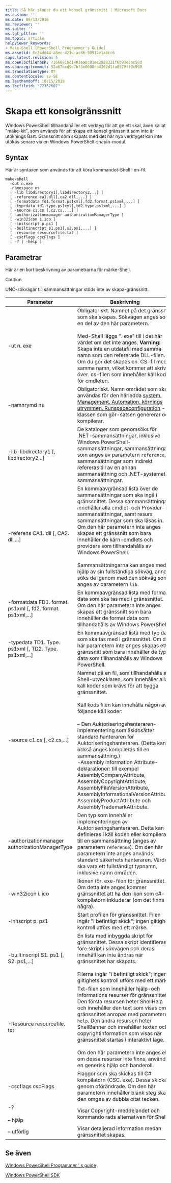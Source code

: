 ```yaml
---
title: Så här skapar du ett konsol gränssnitt | Microsoft Docs
ms.custom: ''
ms.date: 09/13/2016
ms.reviewer: ''
ms.suite: ''
ms.tgt_pltfrm: ''
ms.topic: article
helpviewer_keywords:
- Make-Shell [PowerShell Programmer's Guide]
ms.assetid: 6c24dd44-a8ec-421d-ac86-90912e1a8cc6
caps.latest.revision: 5
ms.openlocfilehash: 7166881bd1403ea8c81ec2928321f6b93e3ac58d
ms.sourcegitcommit: 52a67bcd9d7bf3e8600ea4302d1fa8970ff9c998
ms.translationtype: MT
ms.contentlocale: sv-SE
ms.lasthandoff: 10/15/2019
ms.locfileid: "72352607"
---
```

# <a name="how-to-create-a-console-shell"></a>Skapa ett konsolgränssnitt

Windows PowerShell tillhandahåller ett verktyg för att ge ett skal, även kallat "make-kit", som används för att skapa ett konsol gränssnitt som inte är utöknings Bart. Gränssnitt som skapats med det här nya verktyget kan inte utökas senare via en Windows PowerShell-snapin-modul.

## <a name="syntax"></a>Syntax

Här är syntaxen som används för att köra kommandot-Shell i en-fil.

```
make-shell
  -out n.exe
  -namespace ns
  [ -lib libdirectory1[,libdirectory2,..] ]
  [ -reference ca1.dll[,ca2.dll,...] ]
  [ -formatdata fd1.format.ps1xml[,fd2.format.ps1xml,...] ]
  [ -typedata td1.type.ps1xml[,td2.type.ps1xml,...] ]
  [ -source c1.cs [,c2.cs,...] ]
  [ -authorizationmanager authorizationManagerType ]
  [ -win32icon i.ico ]
  [ -initscript p.ps1 ]
  [ -builtinscript s1.ps1[,s2.ps1,...] ]
  [ -resource resourcefile.txt ]
  [ -cscflags cscFlags ]
  [ -? | -help ]
```

## <a name="parameters"></a>Parametrar

Här är en kort beskrivning av parametrarna för märke-Shell.

> [!CAUTION]
> UNC-sökvägar till sammansättningar stöds inte av skapa-gränssnitt.

|Parameter|Beskrivning|
|---------------|-----------------|
|-ut n. exe|Obligatoriskt. Namnet på det gränssnitt som ska skapas. Sökvägen anges som en del av den här parametern.<br /><br /> Med-Shell läggs ". exe" till i det här värdet om det inte anges. **Varning:**  Skapa inte en utdatafil med samma namn som den refererade DLL-filen. Om du gör det skapas en. CS-fil med samma namn, vilket kommer att skriva över. cs-filen som innehåller käll koden för cmdleten.|
|-namnrymd ns|Obligatoriskt. Namn området som ska användas för den härledda [system. Management. Automation. körnings utrymmen. Runspaceconfiguration](/dotnet/api/System.Management.Automation.Runspaces.RunspaceConfiguration) -klassen som gör-satsen genererar och kompilerar.|
|-lib-libdirectory1 [, libdirectory2,..]|De kataloger som genomsöks för .NET-sammansättningar, inklusive Windows PowerShell-sammansättningar, sammansättningar som anges av parametern `reference`, sammansättningar som indirekt refereras till av en annan sammansättning och .NET-systemets sammansättningar.|
|-referens CA1. dll [, CA2. dll,...]|En kommaavgränsad lista över de sammansättningar som ska ingå i gränssnittet. Dessa sammansättningar innehåller alla cmdlet-och Provider-sammansättningar, samt resurs sammansättningar som ska läsas in. Om den här parametern inte anges skapas ett gränssnitt som bara innehåller de kärn-cmdlets och providers som tillhandahålls av Windows PowerShell.<br /><br /> Sammansättningarna kan anges med hjälp av sin fullständiga sökväg, annars söks de igenom med den sökväg som anges av parametern `lib`.|
|-formatdata FD1. format. ps1xml [, fd2. format. ps1xml,...]|En kommaavgränsad lista med format data som ska tas med i gränssnittet. Om den här parametern inte anges skapas ett gränssnitt som bara innehåller de format data som tillhandahålls av Windows PowerShell.|
|-typedata TD1. Type. ps1xml [, TD2. Type. ps1xml,...]|En kommaavgränsad lista med typ data som ska tas med i gränssnittet. Om den här parametern inte anges skapas ett gränssnitt som bara innehåller de typ data som tillhandahålls av Windows PowerShell.|
|-source c1.cs [, c2.cs,...]|Namnet på en fil, som tillhandahålls av Shell-utvecklaren, som innehåller alla käll koder som krävs för att bygga gränssnittet.<br /><br /> Käll kods filen kan innehålla någon av följande käll koder:<br /><br /> – Den Auktoriseringshanteraren-implementering som åsidosätter standard hanteraren för Auktoriseringshanteraren. (Detta kan också anges kompileras till en sammansättning.)<br />-Assembly information Attribute-deklarationer: till exempel AssemblyCompanyAttribute, AssemblyCopyrightAttribute, AssemblyFileVersionAttribute, AssemblyInformationalVersionAttribute, AssemblyProductAttribute och AssemblyTrademarkAttribute.|
|-authorizationmanager authorizationManagerType|Den typ som innehåller implementeringen av Auktoriseringshanteraren. Detta kan definieras i käll koden eller kompileras till en sammansättning (anges av parametern `reference`). Om den här parametern inte anges används standard säkerhets hanteraren. Värdet ska vara ett fullständigt typnamn, inklusive namn områden.|
|-win32icon i. ico|Ikonen för. exe-filen för gränssnittet. Om detta inte anges kommer gränssnittet att ha den ikon som c#-kompilatorn inkluderar (om det finns några).|
|-initscript p. ps1|Start profilen för gränssnittet. Filen ingår "i befintligt skick"; ingen giltighets kontroll utförs med ett märke.|
|-builtinscript S1. ps1 [, S2. ps1,...]|En lista med inbyggda skript för gränssnittet. Dessa skript identifieras före skript i sökvägen och deras innehåll kan inte ändras när gränssnittet har skapats.<br /><br /> Filerna ingår "i befintligt skick"; ingen giltighets kontroll utförs med ett märke.|
|-Resource resourcefile. txt|Txt-filen som innehåller hjälp-och informations resurser för gränssnittet. Den första resursen heter ShellHelp och innehåller den text som visas om gränssnittet anropas med parametern `help`. Den andra resursen heter ShellBanner och innehåller texten och copyrightinformation som visas när gränssnittet startas i interaktivt läge.<br /><br /> Om den här parametern inte anges eller om dessa resurser inte finns, används en generisk hjälp och banderoll.|
|-cscflags cscFlags|Flaggor som ska skickas till C# kompilatorn (CSC. exe). Dessa skickas genom oförändrade. Om den här parametern innehåller blank steg ska den omges av dubbla citat tecken.|
|-?<br /><br /> – hjälp|Visar Copyright-meddelandet och kommando rads alternativen för Shell.|
|– utförlig|Visar detaljerad information medan gränssnittet skapas.|

## <a name="see-also"></a>Se även

[Windows PowerShell Programmer ' s guide](./windows-powershell-programmer-s-guide.md)

[Windows PowerShell SDK](../windows-powershell-reference.md)